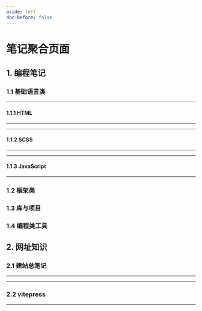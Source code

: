 ```yaml
---
aside: left 
doc-before: false
---
```


# 笔记聚合页面

## 1. 编程笔记

### 1.1 基础语言类

---



#### 1.1.1 HTML

---

<CardNote :momo="{
    title:'HTML笔记',
    intro:'HTML是一门标记语言，也是web的基础，该笔记积累了站长本人学习HTML的一些碎片化笔记，以及遇到问题与小技巧。',
    icon:'html',
    link:'/zo-repo/html/00 简述'
    }" />


---

#### 1.1.2 SCSS

---

<CardNote :momo="{
    title:'SCSS',
    intro:'这个笔记库主要归纳了CSS的相关知识，包括SCSS、LESS等。关于网站样式的代码知识也会放在这里。',
    icon:'sass',
    link: '/zo-repo/scss/00 简述'
}"/>

---

#### 1.1.3 JavaScript

---

<CardNote :momo="{
    title:'Javascript笔记',
    intro:'。',
    icon:'javascript',
    link:'/zo-repo/javascript/00 简述'
    }" />


### 1.2 框架类

### 1.3 库与项目

### 1.4 编程类工具


## 2. 网址知识

### 2.1 建站总笔记

---

<CardNote :momo="{
    title:'建站相关笔记',
    intro:'记录了和建站相关的知识，包括：搭建方式、服务器的简单运维',
    icon:'web',
    link:'/zo-repo/build-site/00 简述'
    }" />

---

### 2.2 vitepress

---

<CardNote :momo="{
    title:'vitepress笔记',
    intro:'归纳了 vitepress 相关的知识，将 vitepress 官方文档变成自己可以看懂的笔记知识，同时增加了相同功能的不同实现方式。',
    icon:'vitepress',
    link:'/zo-repo/vitepress/00 简述'
    }" />




